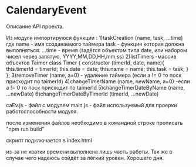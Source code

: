 # CalendaryEvent

Описание API проекта.

Из модуля импортируюся функции :
 1)taskCreation (name, task, ...time) где name    - имя создаваемого таймера
                                          task    - функция которая должна выполняться.
                                          ...time - время (задётся объектом типа date,
                                                            или набором чисел через запятую,
                                                            YYYY,MM,DD,HH,mm,ss)
 2)listTimers -массив объектов Taimer
         class Timer {
             constructor (timerId, date, name){
                 this.timerId = timerId;
                 this.date = date;
                 this.name = name;
                 this.task = task;
             }
         };
 3)removeTimer (name, a=0)  - удаление таймера (если a != 0 то поск присходит по taimerId)
 4)changeTimerName (name, newName, a=0) -если a != 0 то поск присходит по taimerId
 5)changeTimerDateByName (name, ...newDate)
 6)changeTimerDateByTimerId (timerId, ...newDate)


 caEv.js - файл с модулем
 main.js - файл используемый для проерки работоспособности модуля.

 после изменения файлов необходимо в командной строке прописать "npm run build"

 скрипт подключается в index.html

 из-за не хватки времени выполнена лишь часть работы.
 Так же в случае чего надеюсь сойдёт за лёгкий уровен. Хорошего дня.
